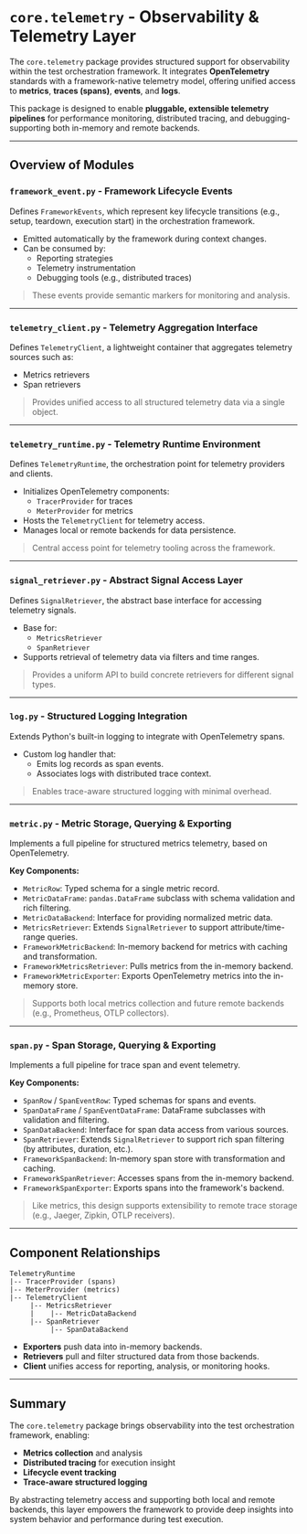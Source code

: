 # `core.telemetry` - Observability & Telemetry Layer

The `core.telemetry` package provides structured support for observability within the test orchestration framework. It integrates **OpenTelemetry** standards with a framework-native telemetry model, offering unified access to **metrics**, **traces (spans)**, **events**, and **logs**.

This package is designed to enable **pluggable, extensible telemetry pipelines** for performance monitoring, distributed tracing, and debugging-supporting both in-memory and remote backends.

---

## Overview of Modules

### `framework_event.py` - **Framework Lifecycle Events**

Defines `FrameworkEvents`, which represent key lifecycle transitions (e.g., setup, teardown, execution start) in the orchestration framework.

- Emitted automatically by the framework during context changes.
- Can be consumed by:
  - Reporting strategies
  - Telemetry instrumentation
  - Debugging tools (e.g., distributed traces)

> These events provide semantic markers for monitoring and analysis.

---

### `telemetry_client.py` - **Telemetry Aggregation Interface**

Defines `TelemetryClient`, a lightweight container that aggregates telemetry sources such as:

- Metrics retrievers
- Span retrievers

> Provides unified access to all structured telemetry data via a single object.

---

### `telemetry_runtime.py` - **Telemetry Runtime Environment**

Defines `TelemetryRuntime`, the orchestration point for telemetry providers and clients.

- Initializes OpenTelemetry components:
  - `TracerProvider` for traces
  - `MeterProvider` for metrics
- Hosts the `TelemetryClient` for telemetry access.
- Manages local or remote backends for data persistence.

> Central access point for telemetry tooling across the framework.

---

### `signal_retriever.py` - **Abstract Signal Access Layer**

Defines `SignalRetriever`, the abstract base interface for accessing telemetry signals.

- Base for:
  - `MetricsRetriever`
  - `SpanRetriever`
- Supports retrieval of telemetry data via filters and time ranges.

> Provides a uniform API to build concrete retrievers for different signal types.

---

### `log.py` - **Structured Logging Integration**

Extends Python's built-in logging to integrate with OpenTelemetry spans.

- Custom log handler that:
  - Emits log records as span events.
  - Associates logs with distributed trace context.

> Enables trace-aware structured logging with minimal overhead.

---

### `metric.py` - **Metric Storage, Querying & Exporting**

Implements a full pipeline for structured metrics telemetry, based on OpenTelemetry.

**Key Components:**

- `MetricRow`: Typed schema for a single metric record.
- `MetricDataFrame`: `pandas.DataFrame` subclass with schema validation and rich filtering.
- `MetricDataBackend`: Interface for providing normalized metric data.
- `MetricsRetriever`: Extends `SignalRetriever` to support attribute/time-range queries.
- `FrameworkMetricBackend`: In-memory backend for metrics with caching and transformation.
- `FrameworkMetricsRetriever`: Pulls metrics from the in-memory backend.
- `FrameworkMetricExporter`: Exports OpenTelemetry metrics into the in-memory store.

> Supports both local metrics collection and future remote backends (e.g., Prometheus, OTLP collectors).

---

### `span.py` - **Span Storage, Querying & Exporting**

Implements a full pipeline for trace span and event telemetry.

**Key Components:**

- `SpanRow` / `SpanEventRow`: Typed schemas for spans and events.
- `SpanDataFrame` / `SpanEventDataFrame`: DataFrame subclasses with validation and filtering.
- `SpanDataBackend`: Interface for span data access from various sources.
- `SpanRetriever`: Extends `SignalRetriever` to support rich span filtering (by attributes, duration, etc.).
- `FrameworkSpanBackend`: In-memory span store with transformation and caching.
- `FrameworkSpanRetriever`: Accesses spans from the in-memory backend.
- `FrameworkSpanExporter`: Exports spans into the framework's backend.

> Like metrics, this design supports extensibility to remote trace storage (e.g., Jaeger, Zipkin, OTLP receivers).

---

## Component Relationships

```plaintext
TelemetryRuntime
|-- TracerProvider (spans)
|-- MeterProvider (metrics)
|-- TelemetryClient
     |-- MetricsRetriever
     |    |-- MetricDataBackend
     |-- SpanRetriever
          |-- SpanDataBackend
```

- **Exporters** push data into in-memory backends.
- **Retrievers** pull and filter structured data from those backends.
- **Client** unifies access for reporting, analysis, or monitoring hooks.

---

## Summary

The `core.telemetry` package brings observability into the test orchestration framework, enabling:

- **Metrics collection** and analysis
- **Distributed tracing** for execution insight
- **Lifecycle event tracking**
- **Trace-aware structured logging**

By abstracting telemetry access and supporting both local and remote backends, this layer empowers the framework to provide deep insights into system behavior and performance during test execution.
